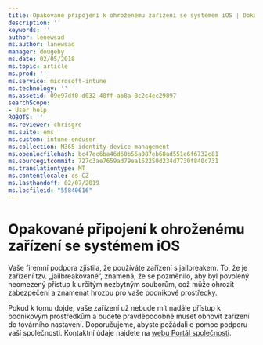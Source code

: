 ```yaml
---
title: Opakované připojení k ohroženému zařízení se systémem iOS | Dokumentace Microsoftu
description: ''
keywords: ''
author: lenewsad
ms.author: lanewsad
manager: dougeby
ms.date: 02/05/2018
ms.topic: article
ms.prod: ''
ms.service: microsoft-intune
ms.technology: ''
ms.assetid: 09e97df0-d032-48ff-ab8a-8c2c4ec29897
searchScope:
- User help
ROBOTS: ''
ms.reviewer: chrisgre
ms.suite: ems
ms.custom: intune-enduser
ms.collection: M365-identity-device-management
ms.openlocfilehash: bc47ec6ba46d60b56a087eb68ad551e6f6732c81
ms.sourcegitcommit: 727c3ae7659ad79ea162250d234d7730f840c731
ms.translationtype: MT
ms.contentlocale: cs-CZ
ms.lasthandoff: 02/07/2019
ms.locfileid: "55840616"
---
```

# <a name="how-to-reconnect-a-compromised-ios-device"></a>Opakované připojení k ohroženému zařízení se systémem iOS

Vaše firemní podpora zjistila, že používáte zařízení s jailbreakem. To, že je zařízení tzv. „jailbreakované“, znamená, že se pozměnilo, aby byl povolený neomezený přístup k určitým nezbytným souborům, což může ohrozit zabezpečení a znamenat hrozbu pro vaše podnikové prostředky. 

Pokud k tomu dojde, vaše zařízení už nebude mít nadále přístup k podnikovým prostředkům a budete pravděpodobně muset obnovit zařízení do továrního nastavení. Doporučujeme, abyste požádali o pomoc podporu vaší společnosti. Kontaktní údaje najdete na [webu Portál společnosti](https://go.microsoft.com/fwlink/?linkid=2010980).
